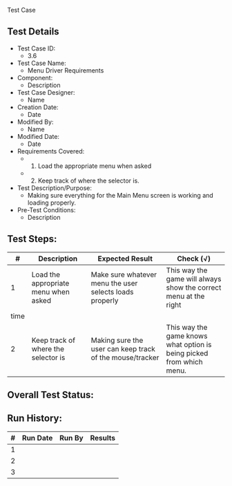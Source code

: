  Test Case 

## Test Details

* Test Case ID:
  * 3.6
* Test Case Name:
  * Menu Driver Requirements
* Component: 
  * Description
* Test Case Designer:
  * Name
* Creation Date:
  * Date
* Modified By:
  * Name
* Modified Date:
  * Date
* Requirements Covered:
  * 1. Load the appropriate menu when asked
  * 2. Keep track of where the selector is.
* Test Description/Purpose:
  *  Making sure everything for the Main Menu screen is working and loading properly.
* Pre-Test Conditions:
  * Description
## Test Steps: 
| # | Description | Expected Result | Check (√) |
| --- | --- | --- | --- |
| 1 |Load the appropriate menu when asked | Make sure whatever menu the user selects loads properly|This  way  the  game  will  always  show  the  correct  menu  at  the  right 
time |			
| 2 |Keep track of where the selector is |Making sure the user can keep track of the mouse/tracker | This  way  the  game  knows what option  is  being  picked  from  which menu.|						

## Overall Test Status:



## Run History:
| # |	Run Date |	Run By |	Results |
| --- | --- | --- | --- |
| 1 | | | |			
| 2 | | | |			
| 3 | | | |			

